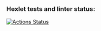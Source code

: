 ### Hexlet tests and linter status:
[![Actions Status](https://github.com/DorofeevDaniil/algorithms-project-69/actions/workflows/hexlet-check.yml/badge.svg)](https://github.com/DorofeevDaniil/algorithms-project-69/actions)